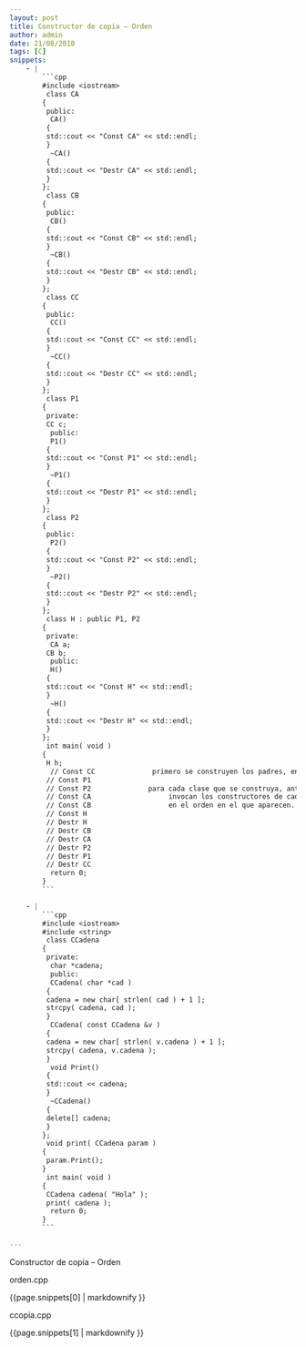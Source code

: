 ```yaml
---
layout: post
title: Constructor de copia – Orden
author: admin
date: 21/08/2010
tags: [C]
snippets: 
    - |
        ```cpp
        #include <iostream>
         class CA
        {
         public:
          CA()
         {
         std::cout << "Const CA" << std::endl;
         }
          ~CA()
         {
         std::cout << "Destr CA" << std::endl;
         }
        };
         class CB
        {
         public:
          CB()
         {
         std::cout << "Const CB" << std::endl;
         }
          ~CB()
         {
         std::cout << "Destr CB" << std::endl;
         }
        };
         class CC
        {
         public:
          CC()
         {
         std::cout << "Const CC" << std::endl;
         }
          ~CC()
         {
         std::cout << "Destr CC" << std::endl;
         }
        };
         class P1
        {
         private:
         CC c;
          public:
          P1()
         {
         std::cout << "Const P1" << std::endl;
         }
          ~P1()
         {
         std::cout << "Destr P1" << std::endl;
         }
        };
         class P2
        {
         public:
          P2()
         {
         std::cout << "Const P2" << std::endl;
         }
          ~P2()
         {
         std::cout << "Destr P2" << std::endl;
         }
        };
         class H : public P1, P2
        {
         private:
          CA a;
         CB b;
          public:
          H()
         {
         std::cout << "Const H" << std::endl;
         }
          ~H()
         {
         std::cout << "Destr H" << std::endl;
         }
        };
         int main( void )
        {
         H h;
          // Const CC              primero se construyen los padres, en el orden que aparecen
         // Const P1
         // Const P2              para cada clase que se construya, antes de su constructor se
         // Const CA                   invocan los constructores de cada uno de los miembros,
         // Const CB                   en el orden en el que aparecen.
         // Const H
         // Destr H
         // Destr CB
         // Destr CA
         // Destr P2
         // Destr P1
         // Destr CC
          return 0;
        }
        ```

    - |
        ```cpp
        #include <iostream>
        #include <string>
         class CCadena
        {
         private:
          char *cadena;
          public:
          CCadena( char *cad )
         {
         cadena = new char[ strlen( cad ) + 1 ];
         strcpy( cadena, cad );
         }
          CCadena( const CCadena &v )
         {
         cadena = new char[ strlen( v.cadena ) + 1 ];
         strcpy( cadena, v.cadena );
         }
          void Print()
         {
         std::cout << cadena;
         }
          ~CCadena()
         {
         delete[] cadena;
         }
        };
         void print( CCadena param )
        {
         param.Print();
        }
         int main( void )
        {
         CCadena cadena( "Hola" );
         print( cadena );
          return 0;
        }
        ```

---
```

<div class="entry-content">
						<p>Constructor de copia – Orden</p>
<p>orden.cpp</p>
<div><div>{{page.snippets[0] | markdownify }}</div></div>
<p>ccopia.cpp</p>
<div><div>{{page.snippets[1] | markdownify }}</div></div>
											</div>
